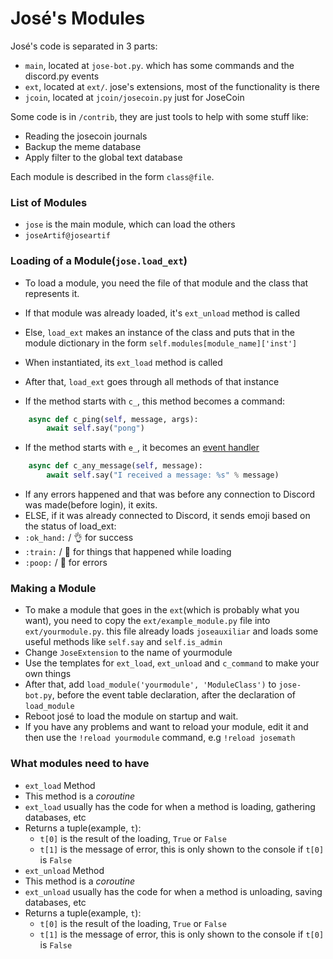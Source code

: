 José's Modules
============

José's code is separated in 3 parts:
 * `main`, located at `jose-bot.py`. which has some commands and the discord.py events
 * `ext`, located at `ext/`. jose's extensions, most of the functionality is there
 * `jcoin`, located at `jcoin/josecoin.py` just for JoseCoin

Some code is in `/contrib`, they are just tools to help with some stuff like:
 * Reading the josecoin journals
 * Backup the meme database
 * Apply filter to the global text database

Each module is described in the form `class@file`.

### List of Modules
 * `jose` is the main module, which can load the others
 * `joseArtif@joseartif`


### Loading of a Module(`jose.load_ext`)
 * To load a module, you need the file of that module and the class that represents it.
 * If that module was already loaded, it's `ext_unload` method is called
 * Else, `load_ext` makes an instance of the class and puts that in the module dictionary in the form `self.modules[module_name]['inst']`

 * When instantiated, its `ext_load` method is called
 * After that, `load_ext` goes through all methods of that instance
  * If the method starts with `c_`, this method becomes a command:

```python
    async def c_ping(self, message, args):
        await self.say("pong")
```

  * If the method starts with `e_`, it becomes an [event handler](https://github.com/lkmnds/jose/blob/master/doc/events.md)

```python
    async def c_any_message(self, message):
        await self.say("I received a message: %s" % message)
```

 * If any errors happened and that was before any connection to Discord was made(before login), it exits.
 * ELSE, if it was already connected to Discord, it sends emoji based on the status of load_ext:
  * `:ok_hand:` / :ok_hand: for success
  * `:train:` / :train: for things that happened while loading
  * `:poop:` / :poop: for errors

### Making a Module

 * To make a module that goes in the `ext`(which is probably what you want), you need to copy the `ext/example_module.py` file into `ext/yourmodule.py`. this file already loads `joseauxiliar` and loads some useful methods like `self.say` and `self.is_admin`
 * Change `JoseExtension` to the name of yourmodule
 * Use the templates for `ext_load`, `ext_unload` and `c_command` to make your own things
 * After that, add `load_module('yourmodule', 'ModuleClass')` to `jose-bot.py`, before the event table declaration, after the declaration of `load_module`
 * Reboot josé to load the module on startup and wait.
 * If you have any problems and want to reload your module, edit it and then use the `!reload yourmodule` command, e.g `!reload josemath`

### What modules need to have
 * `ext_load` Method
  * This method is a *coroutine*
  * `ext_load` usually has the code for when a method is loading, gathering databases, etc
  * Returns a tuple(example, `t`):
    * `t[0]` is the result of the loading, `True` or `False`
    * `t[1]` is the message of error, this is only shown to the console if `t[0]` is `False`
 * `ext_unload` Method
  * This method is a *coroutine*
  * `ext_unload` usually has the code for when a method is unloading, saving databases, etc
  * Returns a tuple(example, `t`):
    * `t[0]` is the result of the loading, `True` or `False`
    * `t[1]` is the message of error, this is only shown to the console if `t[0]` is `False`
